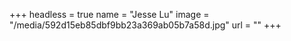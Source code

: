 +++
headless = true
name = "Jesse Lu"
image = "/media/592d15eb85dbf9bb23a369ab05b7a58d.jpg"
url = ""
+++
